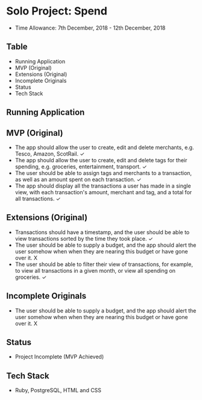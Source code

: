 # Solo Project: Spend
- Time Allowance: 7th December, 2018 - 12th December, 2018

## Table
- Running Application
- MVP (Original)
- Extensions (Original)
- Incomplete Originals
- Status
- Tech Stack

## Running Application

## MVP (Original)
- The app should allow the user to create, edit and delete merchants, e.g. Tesco, Amazon, ScotRail. ✓
- The app should allow the user to create, edit and delete tags for their spending, e.g. groceries, entertainment, transport. ✓
- The user should be able to assign tags and merchants to a transaction, as well as an amount spent on each transaction. ✓
- The app should display all the transactions a user has made in a single view, with each transaction's amount, merchant and tag, and a total for all transactions. ✓

## Extensions (Original)
- Transactions should have a timestamp, and the user should be able to view transactions sorted by the time they took place. ✓
- The user should be able to supply a budget, and the app should alert the user somehow when when they are nearing this budget or have gone over it. X
- The user should be able to filter their view of transactions, for example, to view all transactions in a given month, or view all spending on groceries. ✓

## Incomplete Originals
- The user should be able to supply a budget, and the app should alert the user somehow when when they are nearing this budget or have gone over it. X

## Status
- Project Incomplete (MVP Achieved)

## Tech Stack
- Ruby, PostgreSQL, HTML and CSS
